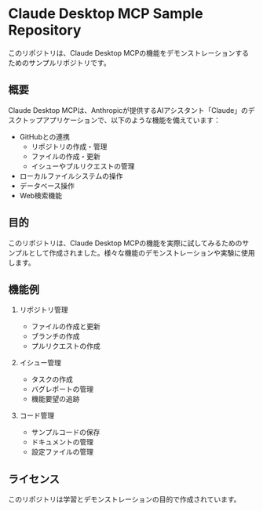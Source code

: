 # Claude Desktop MCP Sample Repository

このリポジトリは、Claude Desktop MCPの機能をデモンストレーションするためのサンプルリポジトリです。

## 概要

Claude Desktop MCPは、Anthropicが提供するAIアシスタント「Claude」のデスクトップアプリケーションで、以下のような機能を備えています：

- GitHubとの連携
  - リポジトリの作成・管理
  - ファイルの作成・更新
  - イシューやプルリクエストの管理
- ローカルファイルシステムの操作
- データベース操作
- Web検索機能

## 目的

このリポジトリは、Claude Desktop MCPの機能を実際に試してみるためのサンプルとして作成されました。様々な機能のデモンストレーションや実験に使用します。

## 機能例

1. リポジトリ管理
   - ファイルの作成と更新
   - ブランチの作成
   - プルリクエストの作成

2. イシュー管理
   - タスクの作成
   - バグレポートの管理
   - 機能要望の追跡

3. コード管理
   - サンプルコードの保存
   - ドキュメントの管理
   - 設定ファイルの管理

## ライセンス

このリポジトリは学習とデモンストレーションの目的で作成されています。